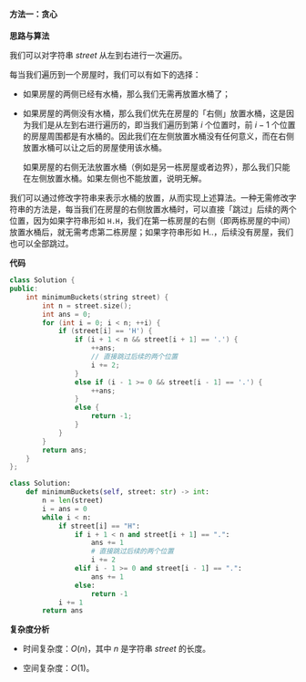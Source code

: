 #### 方法一：贪心

**思路与算法**

我们可以对字符串 $\textit{street}$ 从左到右进行一次遍历。

每当我们遍历到一个房屋时，我们可以有如下的选择：

- 如果房屋的两侧已经有水桶，那么我们无需再放置水桶了；

- 如果房屋的两侧没有水桶，那么我们优先在房屋的「右侧」放置水桶，这是因为我们是从左到右进行遍历的，即当我们遍历到第 $i$ 个位置时，前 $i-1$ 个位置的房屋周围都是有水桶的。因此我们在左侧放置水桶没有任何意义，而在右侧放置水桶可以让之后的房屋使用该水桶。

    如果房屋的右侧无法放置水桶（例如是另一栋房屋或者边界），那么我们只能在左侧放置水桶。如果左侧也不能放置，说明无解。

我们可以通过修改字符串来表示水桶的放置，从而实现上述算法。一种无需修改字符串的方法是，每当我们在房屋的右侧放置水桶时，可以直接「跳过」后续的两个位置，因为如果字符串形如 $\texttt{H.H}$，我们在第一栋房屋的右侧（即两栋房屋的中间）放置水桶后，就无需考虑第二栋房屋；如果字符串形如 $\text{H..}$，后续没有房屋，我们也可以全部跳过。

**代码**

```C++ [sol1-C++]
class Solution {
public:
    int minimumBuckets(string street) {
        int n = street.size();
        int ans = 0;
        for (int i = 0; i < n; ++i) {
            if (street[i] == 'H') {
                if (i + 1 < n && street[i + 1] == '.') {
                    ++ans;
                    // 直接跳过后续的两个位置
                    i += 2;
                }
                else if (i - 1 >= 0 && street[i - 1] == '.') {
                    ++ans;
                }
                else {
                    return -1;
                }
            }
        }
        return ans;
    }
};
```

```Python [sol1-Python3]
class Solution:
    def minimumBuckets(self, street: str) -> int:
        n = len(street)
        i = ans = 0
        while i < n:
            if street[i] == "H":
                if i + 1 < n and street[i + 1] == ".":
                    ans += 1
                    # 直接跳过后续的两个位置
                    i += 2
                elif i - 1 >= 0 and street[i - 1] == ".":
                    ans += 1
                else:
                    return -1
            i += 1
        return ans
```

**复杂度分析**

- 时间复杂度：$O(n)$，其中 $n$ 是字符串 $\textit{street}$ 的长度。

- 空间复杂度：$O(1)$。